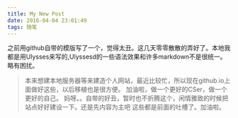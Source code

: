 ```yaml
---
title: My New Post
date: 2016-04-04 23:01:49
tags: 随笔
---
```


之前用github自带的模版写了一个，觉得太丑。这几天零零散散的弄好了。本地我都是用Ulysses来写的,Ulyssesd的一些语法效果和许多markdown不是很统一。略有困扰。

> 本来想建本地服务器等来建造个人网站，最近比较忙，所以现在github.io上面做好这些，以后移植也是很方便。
> 加油啦，做一个更好的CSer，做一个更好的自己。
> 妈呀。。自带的好丑，暂时也不折腾这个，闲情雅致的时候把站点好好建设一下。还是先内容为主吧
这些都是前面的吐槽了。加油啦。
